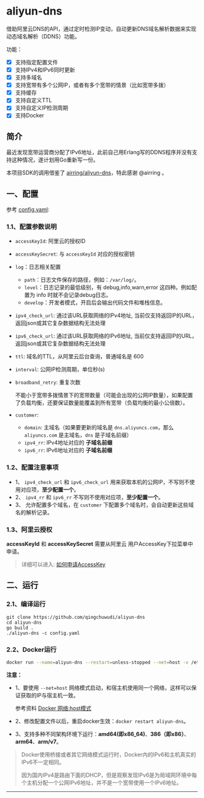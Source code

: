 # aliyun-dns

借助阿里云DNS的API，通过定时检测IP变动，自动更新DNS域名解析数据来实现动态域名解析（DDNS）功能。

功能：

- [x] 支持指定配置文件
- [x] 支持IPv4和IPv6同时更新
- [x] 支持多域名
- [x] 支持宽带有多个公网IP，或者有多个宽带的情景（比如宽带多拨）
- [x] 支持缓存
- [x] 支持自定义TTL
- [x] 支持自定义IP检测周期
- [x] 支持Docker

## 简介

最近发现宽带运营商分配了IPv6地址，此前自己用Erlang写的DDNS程序并没有支持这种情况，遂计划用Go重新写一份。

本项目SDK的调用借鉴了 [airring/aliyun-dns][3]，特此感谢 @airring 。

## 一、配置

参考 [config.yaml](./config.yaml):

### 1.1、配置参数说明

- `accessKeyId`: 阿里云的授权ID
- `accessKeySecret`: 与 `accessKeyId` 对应的授权密钥
- `log`：日志相关配置
    + `path`：日志文件保存的路径，例如：`/var/log/`。
    + `level`：日志记录的最低级别，有 debug,info,warn,error 这四种。例如配置为 info 时就不会记录debug日志。
    + `develop`：开发者模式，开启后会输出代码文件和堆栈信息。
- `ipv4_check_url`: 通过该URL获取网络的IPv4地址, 当前仅支持返回IP的URL，返回json或其它复杂数据结构无法处理
- `ipv6_check_url`: 通过该URL获取网络的IPv6地址, 当前仅支持返回IP的URL，返回json或其它复杂数据结构无法处理
- `ttl`: 域名的TTL，从阿里云后台查询，普通域名是 600
- `interval`: 公网IP检测周期，单位秒(s)
- `broadband_retry`: 重复次数

    不能小于宽带多拨情景下的宽带数量（可能会出现的公网IP数量），如果配置了负载均衡，还要保证数量能覆盖到所有宽带（负载均衡的最小公倍数）。
- `customer`:
    + `domain`: 主域名（如果要更新的域名是 `dns.aliyuncs.com`，那么`aliyuncs.com` 是主域名，`dns` 是子域名前缀）
    + `ipv4_rr`: IPv4地址对应的 **子域名前缀**
    + `ipv6_rr`: IPv6地址对应的 **子域名前缀**

### 1.2、配置注意事项

- 1、 `ipv4_check_url` 和 `ipv6_check_url` 用来获取本机的公网IP，不写则不使用对应项，**至少配置一个**。
- 2、 `ipv4_rr` 和 `ipv6_rr` 不写则不使用对应项，**至少配置一个**。
- 3、 允许配置多个域名，在 `customer` 下配置多个域名时，会自动更新这些域名的解析记录。

### 1.3、阿里云授权

**accessKeyId** 和 **accessKeySecret** 需要从阿里云 用户AccessKey下拉菜单中申请。 

> 详细可以进入: [如何申请AccessKey][1]

## 二、运行

### 2.1、编译运行

```
git clone https://github.com/qingchuwudi/aliyun-dns
cd aliyun-dns
go build .
./aliyun-dns -c config.yaml
```

### 2.2、Docker运行

```bash
docker run --name=aliyun-dns --restart=unless-stopped --net=host -v /etc/alidns-config.yaml:/etc/config.yaml -d qingchuwudi/aliyun-dns:v2.1.2
```

**注意：** 
- 1、要使用 `--net=host` 网络模式启动，和宿主机使用同一个网络，这样可以保证获取的IP与宿主机一致。

  参考资料 [Docker 网络:host模式][2]
- 2、修改配置文件以后，重启docker生效：`docker restart aliyun-dns`。
- 3、支持多种不同架构环境下运行：**amd64(即x86_64)**、**386（即x86）**、**arm64**、**arm/v7**。

> Docker使用桥接或者其它网络模式运行时，Docker内的IPv6和主机真实的IPv6不一定相同。
> 
> 因为国内IPv4是路由下面的DHCP，但是观察发现IPv6是为局域网环境中每个主机分配一个公网IPv6地址，并不是一个宽带使用一个IPv6地址。

_ _ _
[1]: https://help.aliyun.com/knowledge_detail/63482.html
[2]: https://www.freeaihub.com/article/host-module-in-docker-network.html
[3]: https://github.com/airring/aliyun-dns
